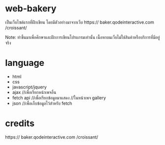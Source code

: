 ﻿# web-bakery
เป็นเว็บไซต์แรกที่ฝึกเขียน โดยมีตัวอย่างมาจากเว็บ https:// baker.qodeinteractive.com /croissant/

Note: ทำขึ้นมาเพื่อศึกษาและฝึกการเขียนโปรแกรมเท่านั้น เนื้อหาบนเว็บไม่ใช่สินค้าหรือบริการที่มีอยู่จริง
# language
- html
- css
- javascript/jquery
- ajax //เพื่อเรียกหน้าเพจอื่น
- fetch api //เพื่อเรียกข้อมูลมาแสดง //ในหน้าเพจ gallery
- json //เพื่อเก็บข้อมูลไว้สำหรับ fetch
# credits
https:// baker.qodeinteractive.com /croissant/
